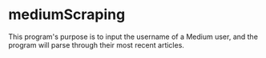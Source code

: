 # mediumScraping
This program's purpose is to input the username of a Medium user, and the program will parse through their most recent articles.
